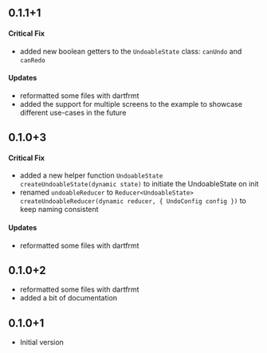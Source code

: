 ## 0.1.1+1
#### Critical Fix
- added new boolean getters to the `UndoableState` class: `canUndo` and `canRedo`
#### Updates
- reformatted some files with dartfrmt
- added the support for multiple screens to the example to showcase different use-cases in the future

## 0.1.0+3
#### Critical Fix
- added a new helper function `UndoableState createUndoableState(dynamic state)` to initiate the UndoableState on init
- renamed `undoableReducer` to `Reducer<UndoableState> createUndoableReducer(dynamic reducer, { UndoConfig config })` to keep naming consistent
#### Updates
- reformatted some files with dartfrmt

## 0.1.0+2
- reformatted some files with dartfrmt
- added a bit of documentation

## 0.1.0+1
- Initial version